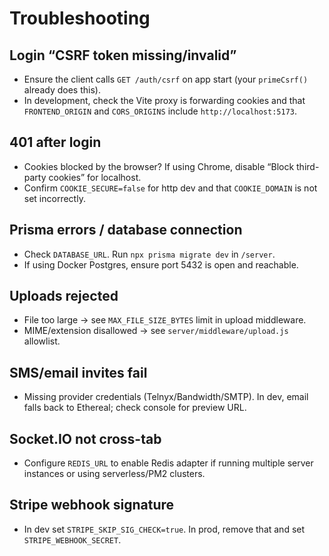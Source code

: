 # Troubleshooting

## Login “CSRF token missing/invalid”
- Ensure the client calls `GET /auth/csrf` on app start (your `primeCsrf()` already does this).
- In development, check the Vite proxy is forwarding cookies and that `FRONTEND_ORIGIN` and `CORS_ORIGINS` include `http://localhost:5173`.

## 401 after login
- Cookies blocked by the browser? If using Chrome, disable “Block third-party cookies” for localhost.
- Confirm `COOKIE_SECURE=false` for http dev and that `COOKIE_DOMAIN` is not set incorrectly.

## Prisma errors / database connection
- Check `DATABASE_URL`. Run `npx prisma migrate dev` in `/server`.
- If using Docker Postgres, ensure port 5432 is open and reachable.

## Uploads rejected
- File too large → see `MAX_FILE_SIZE_BYTES` limit in upload middleware.
- MIME/extension disallowed → see `server/middleware/upload.js` allowlist.

## SMS/email invites fail
- Missing provider credentials (Telnyx/Bandwidth/SMTP). In dev, email falls back to Ethereal; check console for preview URL.

## Socket.IO not cross-tab
- Configure `REDIS_URL` to enable Redis adapter if running multiple server instances or using serverless/PM2 clusters.

## Stripe webhook signature
- In dev set `STRIPE_SKIP_SIG_CHECK=true`. In prod, remove that and set `STRIPE_WEBHOOK_SECRET`.
